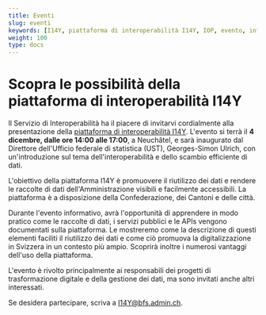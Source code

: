 ```yaml
---
title: Eventi
slug: eventi
keywords: [I14Y, piattaforma di interoperabilità I14Y, IOP, evento, informazione, formazione, scambio]
weight: 100
type: docs
---
```


# Scopra le possibilità della piattaforma di interoperabilità I14Y

Il Servizio di Interoperabilità ha il piacere di invitarvi cordialmente alla presentazione della [piattaforma di interoperabilità I14Y](https://i14y.admin.ch). L'evento si terrà il __4 dicembre, dalle ore 14:00 alle 17:00__, a Neuchâtel, e sarà inaugurato dal Direttore dell'Ufficio federale di statistica (UST), Georges-Simon Ulrich, con un'introduzione sul tema dell'interoperabilità e dello scambio efficiente di dati.

L'obiettivo della piattaforma I14Y è promuovere il riutilizzo dei dati e rendere le raccolte di dati dell'Amministrazione visibili e facilmente accessibili. La piattaforma è a disposizione della Confederazione, dei Cantoni e delle città.

Durante l'evento informativo, avrà l'opportunità di apprendere in modo pratico come le raccolte di dati, i servizi pubblici e le APIs vengono documentati sulla piattaforma. Le mostreremo come la descrizione di questi elementi faciliti il riutilizzo dei dati e come ciò promuova la digitalizzazione in Svizzera in un contesto più ampio.
Scoprirà inoltre i numerosi vantaggi dell'uso della piattaforma.

L'evento è rivolto principalmente ai responsabili dei progetti di trasformazione digitale e della gestione dei dati, ma sono invitati anche altri interessati.

Se desidera partecipare, scriva a [I14Y@bfs.admin.ch](mailto:i14y@bfs.admin.ch).

